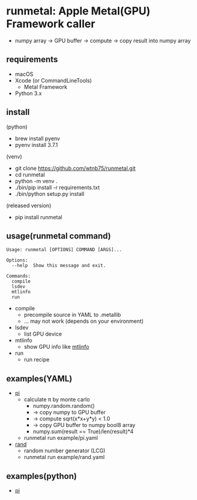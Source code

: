 # runmetal: Apple Metal(GPU) Framework caller

- numpy array -> GPU buffer -> compute -> copy result into numpy array

## requirements

- macOS
- Xcode (or CommandLineTools)
    - Metal Framework
- Python 3.x

## install

(python)
- brew install pyenv
- pyenv install 3.7.1

(venv)
- git clone https://github.com/wtnb75/runmetal.git
- cd runmetal
- python -m venv .
- ./bin/pip install -r requirements.txt
- ./bin/python setup.py install

(released version)
- pip install runmetal

## usage(runmetal command)

```
Usage: runmetal [OPTIONS] COMMAND [ARGS]...

Options:
  --help  Show this message and exit.

Commands:
  compile
  lsdev
  mtlinfo
  run
```

- compile
    - precompile source in YAML to .metallib
    - ... may not work (depends on your environment)
- lsdev
    - list GPU device
- mtlinfo
    - show GPU info like [mtlinfo](https://dmitri.shuralyov.com/gpu/mtl)
- run
    - run recipe

## examples(YAML)

- [pi](example/pi.yaml)
    - calculate π by monte carlo
        - numpy.random.random()
        - -> copy numpy to GPU buffer
        - -> compute sqrt(x\*x+y\*y) < 1.0
        - -> copy GPU buffer to numpy bool8 array
        - numpy.sum(result == True)/len(result)*4
    - runmetal run example/pi.yaml
- [rand](example/rand.yaml)
    - random number generator (LCG)
    - runmetal run example/rand.yaml

## examples(python)

- [pi](example/pi.ipynb)
